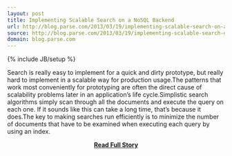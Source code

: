 ```yaml
---
layout: post
title: Implementing Scalable Search on a NoSQL Backend
url: http://blog.parse.com/2013/03/19/implementing-scalable-search-on-a-nosql-backend/
source: http://blog.parse.com/2013/03/19/implementing-scalable-search-on-a-nosql-backend/
domain: blog.parse.com
---
```

{% include JB/setup %}<p>Search is really easy to implement for a quick and dirty prototype, but really hard to implement in a scalable way for production usage.The patterns that work most conveniently for prototyping are often the direct cause of scalability problems later in an application’s life cycle.Simplistic search algorithms simply scan through all the documents and execute the query on each one. If it sounds like this can take a long time, that’s because it does.The key to making searches run efficiently is to minimize the number of documents that have to be examined when executing each query by using an index.</p>
<center><p><a href="http://blog.parse.com/2013/03/19/implementing-scalable-search-on-a-nosql-backend/" style='padding:25px; font-sze:18px; font-weight: bold;'>Read Full Story</a></p></center>

